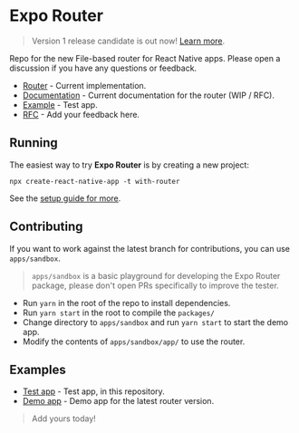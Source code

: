# Expo Router

> Version 1 release candidate is out now! [Learn more](https://blog.expo.dev/announcing-the-expo-router-v1-release-candidate-c5680b88a18c).

Repo for the new File-based router for React Native apps. Please open a discussion if you have any questions or feedback.

- [Router](/packages/expo-router) - Current implementation.
- [Documentation](https://expo.github.io/router) - Current documentation for the router (WIP / RFC).
- [Example](/apps/demo) - Test app.
- [RFC](https://github.com/expo/router/discussions/1) - Add your feedback here.

## Running

The easiest way to try **Expo Router** is by creating a new project:

```
npx create-react-native-app -t with-router
```

See the [setup guide for more](https://expo.github.io/router/docs/).

## Contributing

If you want to work against the latest branch for contributions, you can use `apps/sandbox`.

> `apps/sandbox` is a basic playground for developing the Expo Router package, please don't open PRs specifically to improve the tester.

- Run `yarn` in the root of the repo to install dependencies.
- Run `yarn start` in the root to compile the `packages/`
- Change directory to `apps/sandbox` and run `yarn start` to start the demo app.
- Modify the contents of `apps/sandbox/app/` to use the router.

## Examples

- [Test app](/apps/sandbox) - Test app, in this repository.
- [Demo app](/apps/demo) - Demo app for the latest router version.

> Add yours today!
